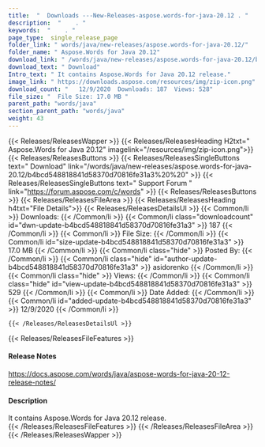 ```yaml
---
title:  "  Downloads ---New-Releases-aspose.words-for-java-20.12 . " 
description:  "    . " 
keywords:  "    . " 
page_type:  single_release_page
folder_link: " words/java/new-releases/aspose.words-for-java-20.12/"
folder_name: " Aspose.Words for Java 20.12"
download_link: " /words/java/new-releases/aspose.words-for-java-20.12/b4bcd548818841d58370d70816fe31a3"
download_text: " Download"
Intro_text: " It contains Aspose.Words for Java 20.12 release."
image_link: " https://downloads.aspose.com/resources/img/zip-icon.png"
download_count: "   12/9/2020  Downloads: 187  Views: 528"
file_size: "  File Size: 17.0 MB "
parent_path: "words/java"
section_parent_path: "words/java"
weight: 43 
---
```


{{< Releases/ReleasesWapper >}}
  {{< Releases/ReleasesHeading H2txt=" Aspose.Words for Java 20.12" imagelink="/resources/img/zip-icon.png">}}
  {{< Releases/ReleasesButtons >}}
    {{< Releases/ReleasesSingleButtons text=" Download" link="/words/java/new-releases/aspose.words-for-java-20.12/b4bcd548818841d58370d70816fe31a3%20%20" >}}
    {{< Releases/ReleasesSingleButtons text=" Support Forum " link="https://forum.aspose.com/c/words" >}}
  {{< Releases/ReleasesButtons >}}
  {{< Releases/ReleasesFileArea >}}
    {{< Releases/ReleasesHeading h4txt="File Details">}}
    {{< Releases/ReleasesDetailsUl >}}
            {{< Common/li  >}} Downloads: {{< /Common/li >}} 
      {{< Common/li class="downloadcount" id="dwn-update-b4bcd548818841d58370d70816fe31a3" >}} 187 {{< /Common/li >}} 
      {{< Common/li  >}} File Size: {{< /Common/li >}} 
      {{< Common/li id="size-update-b4bcd548818841d58370d70816fe31a3" >}} 17.0 MB {{< /Common/li >}} 
      {{< Common/li  class="hide" >}} Posted By: {{< /Common/li >}} 
      {{< Common/li class="hide" id="author-update-b4bcd548818841d58370d70816fe31a3" >}} asidorenko {{< /Common/li >}} 
      {{< Common/li class="hide"  >}} Views: {{< /Common/li >}} 
      {{< Common/li class="hide" id="view-update-b4bcd548818841d58370d70816fe31a3" >}} 529 {{< /Common/li >}} 
      {{< Common/li  >}} Date Added: {{< /Common/li >}} 
      {{< Common/li id="added-update-b4bcd548818841d58370d70816fe31a3" >}} 12/9/2020 {{< /Common/li >}} 

    {{< /Releases/ReleasesDetailsUl >}}

  {{< Releases/ReleasesFileFeatures >}}
      <h4>Release Notes</h4><div><a href="https://docs.aspose.com/words/java/aspose-words-for-java-20-12-release-notes/">https://docs.aspose.com/words/java/aspose-words-for-java-20-12-release-notes/</a></div><h4>Description</h4><div class="HTMLDescription">It contains Aspose.Words for Java 20.12 release.</div>
  {{< /Releases/ReleasesFileFeatures >}}
 {{< /Releases/ReleasesFileArea >}}
{{< /Releases/ReleasesWapper >}}


